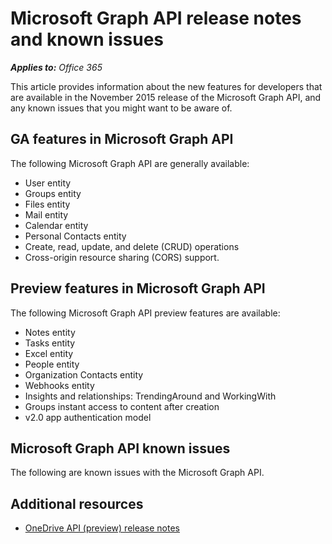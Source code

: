 # Microsoft Graph API release notes and known issues

_**Applies to:** Office 365_

This article provides information about the new features for developers that are available in the November 2015 release of the Microsoft Graph API, and any known issues that you might want to be aware of. 

## GA features in Microsoft Graph API

The following Microsoft Graph API are generally available:

* User entity
* Groups entity
* Files entity
* Mail entity
* Calendar entity
* Personal Contacts entity 
* Create, read, update, and delete (CRUD) operations
* Cross-origin resource sharing (CORS) support.

	
## Preview features in Microsoft Graph API

The following Microsoft Graph API preview features are available:

* Notes entity 
* Tasks entity
* Excel entity
* People entity
* Organization Contacts entity
* Webhooks entity
* Insights and relationships: TrendingAround and WorkingWith
* Groups instant access to content after creation
* v2.0 app authentication model 


## Microsoft Graph API known issues

The following are known issues with the Microsoft Graph API.




## Additional resources

- [OneDrive API (preview) release notes](http://aka.ms/odb-api-release-notes)
